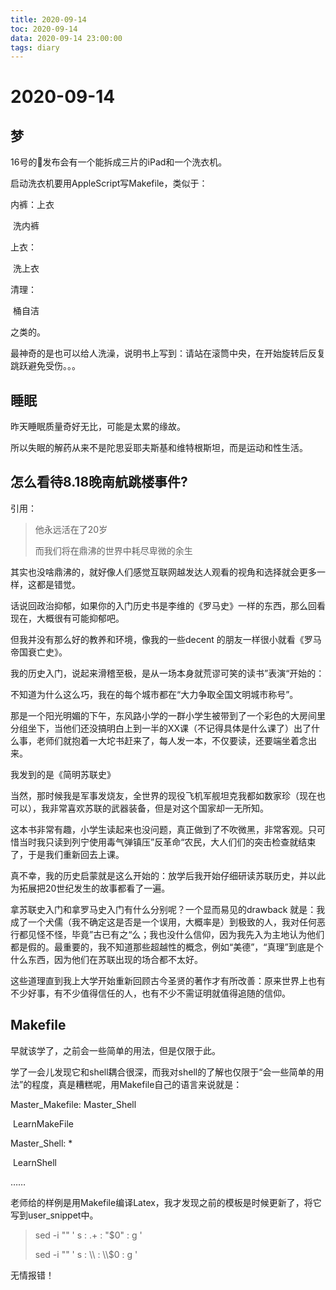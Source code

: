 ```yaml
---
title: 2020-09-14
toc: 2020-09-14
data: 2020-09-14 23:00:00
tags: diary
---
```



# 2020-09-14

## 梦

16号的🍎发布会有一个能拆成三片的iPad和一个洗衣机。

启动洗衣机要用AppleScript写Makefile，类似于：



内裤：上衣

​		洗内裤

上衣：

​		洗上衣

清理：	

​		桶自洁

之类的。

最神奇的是也可以给人洗澡，说明书上写到：请站在滚筒中央，在开始旋转后反复跳跃避免受伤。。。

## 睡眠

昨天睡眠质量奇好无比，可能是太累的缘故。

所以失眠的解药从来不是陀思妥耶夫斯基和维特根斯坦，而是运动和性生活。

## 怎么看待8.18晚南航跳楼事件?

引用：

> 他永远活在了20岁
>
> 而我们将在鼎沸的世界中耗尽卑微的余生

其实也没啥鼎沸的，就好像人们感觉互联网越发达人观看的视角和选择就会更多一样，这都是错觉。



话说回政治抑郁，如果你的入门历史书是李维的《罗马史》一样的东西，那么回看现在，大概很有可能抑郁吧。

但我并没有那么好的教养和环境，像我的一些decent 的朋友一样很小就看《罗马帝国衰亡史》。

我的历史入门，说起来滑稽至极，是从一场本身就荒谬可笑的读书”表演“开始的：

不知道为什么这么巧，我在的每个城市都在“大力争取全国文明城市称号”。

那是一个阳光明媚的下午，东风路小学的一群小学生被带到了一个彩色的大房间里分组坐下，当他们还没搞明白上到一半的XX课（不记得具体是什么课了）出了什么事，老师们就抱着一大坨书赶来了，每人发一本，不仅要读，还要端坐着念出来。

我发到的是《简明苏联史》

当然，那时候我是军事发烧友，全世界的现役飞机军舰坦克我都如数家珍（现在也可以），我非常喜欢苏联的武器装备，但是对这个国家却一无所知。

这本书非常有趣，小学生读起来也没问题，真正做到了不吹微黑，非常客观。只可惜当时我只读到列宁使用毒气弹镇压”反革命“农民，大人们们的突击检查就结束了，于是我们重新回去上课。

真不幸，我的历史启蒙就是这么开始的：放学后我开始仔细研读苏联历史，并以此为拓展把20世纪发生的故事都看了一遍。

拿苏联史入门和拿罗马史入门有什么分别呢？一个显而易见的drawback 就是：我成了一个犬儒（我不确定这是否是一个误用，大概率是）到极致的人，我对任何恶行都见怪不怪，毕竟”古已有之“么；我也没什么信仰，因为我先入为主地认为他们都是假的。最重要的，我不知道那些超越性的概念，例如“美德”，“真理”到底是个什么东西，因为他们在苏联出现的场合都不太好。

这些道理直到我上大学开始重新回顾古今圣贤的著作才有所改善：原来世界上也有不少好事，有不少值得信任的人，也有不少不需证明就值得追随的信仰。

## Makefile

早就该学了，之前会一些简单的用法，但是仅限于此。

学了一会儿发现它和shell耦合很深，而我对shell的了解也仅限于“会一些简单的用法”的程度，真是糟糕呢，用Makefile自己的语言来说就是：

Master_Makefile: Master_Shell

​	LearnMakeFile

Master_Shell: *

​	LearnShell

……

老师给的样例是用Makefile编译Latex，我才发现之前的模板是时候更新了，将它写到user_snippet中。

> sed -i ""  ' s : .+ : "$0" : g '
>
> sed -i ""  ' s : \\\\ : \\\\$0 : g '

无情报错！





